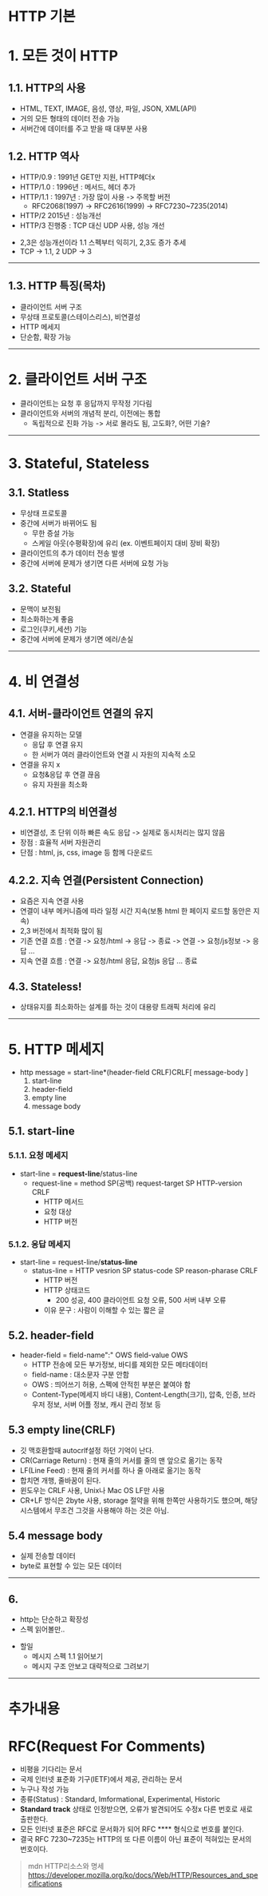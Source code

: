 HTTP 기본
=================

# 1. 모든 것이 HTTP
## 1.1. HTTP의 사용
- HTML, TEXT, IMAGE, 음성, 영상, 파일, JSON, XML(API)
- 거의 모든 형태의 데이터 전송 가능
- 서버간에 데이터를 주고 받을 때 대부분 사용

## 1.2. HTTP 역사
- HTTP/0.9 : 1991년 GET만 지원, HTTP헤더x
- HTTP/1.0 : 1996년 : 메서드, 헤더 추가
- HTTP/1.1 : 1997년 : 가장 많이 사용 -> 주목할 버전
    - RFC2068(1997) -> RFC2616(1999) -> RFC7230~7235(2014)
- HTTP/2 2015년 : 성능개선
- HTTP/3 진행중 : TCP 대신 UDP 사용, 성능 개선
+ 2,3은 성능개선이라 1.1 스펙부터 익히기, 2,3도 증가 추세
+ TCP -> 1.1, 2 UDP -> 3
***

## 1.3. HTTP 특징(목차)
- 클라이언트 서버 구조
- 무상태 프로토콜(스테이스리스), 비연결성
- HTTP 메세지
- 단순함, 확장 가능
***

# 2. 클라이언트 서버 구조
- 클라이언트는 요청 후 응답까지 무작정 기다림
- 클라이언트와 서버의 개념적 분리, 이전에는 통합
    - 독립적으로 진화 가능 -> 서로 몰라도 됨, 고도화?, 어떤 기술?
***

# 3. Stateful, Stateless
## 3.1. Statless
- 무상태 프로토콜
- 중간에 서버가 바뀌어도 됨
    - 무한 증설 가능
    - 스케일 아웃(수평확장)에 유리 (ex. 이벤트페이지 대비 장비 확장)
- 클라이언트의 추가 데이터 전송 발생
- 중간에 서버에 문제가 생기면 다른 서버에 요청 가능

## 3.2. Stateful
- 문맥이 보전됨
- 최소화하는게 좋음
- 로그인(쿠키,세션) 기능
- 중간에 서버에 문제가 생기면 에러/손실
***

# 4. 비 연결성
## 4.1. 서버-클라이언트 연결의 유지
- 연결을 유지하는 모델 
    - 응답 후 연결 유지
    - 한 서버가 여러 클라이언트와 연결 시 자원의 지속적 소모
- 연결을 유지 x
    - 요청&응답 후 연결 끊음
    - 유지 자원을 최소화

## 4.2.1. HTTP의 비연결성
- 비연결성, 초 단위 이하 빠른 속도 응답 -> 실제로 동시처리는 많지 않음
- 장점 : 효율적 서버 자원관리
- 단점 : html, js, css, image 등 함께 다운로드

## 4.2.2. 지속 연결(Persistent Connection)
- 요즘은 지속 연결 사용
-  연결이 내부 메커니즘에 따라 일정 시간 지속(보통 html 한 페이지 로드할 동안은 지속)
- 2,3 버전에서 최적화 많이 됨
- 기존 연결 흐름 : 연결 -> 요청/html -> 응답 -> 종료 -> 연결 -> 요청/js정보 -> 응답 ...
- 지속 연결 흐름 : 연결 -> 요청/html 응답, 요청js 응답 ... 종료

## 4.3. Stateless!
- 상태유지를 최소화하는 설계를 하는 것이 대용량 트래픽 처리에 유리
***

# 5. HTTP 메세지
- http message = start-line*(header-field CRLF)CRLF[ message-body ]
    1. start-line
    2. header-field
    3. empty line
    4. message body
## 5.1. start-line
### 5.1.1. 요청 메세지
- start-line = **request-line**/status-line
    - request-line = method SP(공백) request-target SP HTTP-version CRLF
        - HTTP 메서드
        - 요청 대상
        - HTTP 버전
### 5.1.2. 응답 메세지
- start-line = request-line/**status-line**
    - status-line = HTTP vesrion SP status-code SP reason-pharase CRLF
        - HTTP 버전
        - HTTP 상태코드
            - 200 성공, 400 클라이언트 요청 오류, 500 서버 내부 오류
        - 이유 문구 : 사람이 이해할 수 있는 짧은 글

## 5.2. header-field
- header-field = field-name":" OWS field-value OWS 
    - HTTP 전송에 모든 부가정보, 바디를 제외한 모든 메타데이터
    - field-name : 대소문자 구분 안함 
    - OWS : 띄어쓰기 허용, 스펙에 안적힌 부분은 붙여야 함
    - Content-Type(메세지 바디 내용), Content-Length(크기), 압축, 인증, 브라우저 정보, 서버 어플 정보, 캐시 관리 정보 등
## 5.3 empty line(CRLF)
- 깃 맥호환할때 autocrlf설정 하던 기억이 난다.
- CR(Carriage Return) : 현재 줄의 커서를 줄의 맨 앞으로 옮기는 동작
- LF(Line Feed) : 현재 줄의 커서를 하나 줄 아래로 옮기는 동작
- 합치면 개행, 줄바꿈이 된다.
- 윈도우는 CRLF 사용, Unix나 Mac OS LF만 사용
- CR+LF 방식은 2byte 사용, storage 절약을 위해 한쪽만 사용하기도 했으며, 해당 시스템에서 무조건 그것을 사용해야 하는 것은 아님.
## 5.4 message body
- 실제 전송할 데이터
- byte로 표현할 수 있는 모든 데이터
***

## 6.
- http는 단순하고 확장성
- 스펙 읽어볼만..
+ 할일
    + 메시지 스펙 1.1 읽어보기
    + 메시지 구조 안보고 대략적으로 그려보기
***

추가내용
==============
# RFC(Request For Comments)
- 비평을 기다리는 문서
- 국제 인터넷 표준화 기구(IETF)에서 제공, 관리하는 문서
- 누구나 작성 가능
- 종류(Status) : Standard, Imformational, Experimental, Historic
- **Standard track** 상태로 인정받으면, 오류가 발견되어도 수정x 다른 번호로 새로 출판한다.
- 모든 인터넷 표준은 RFC로 문서화가 되어 RFC **** 형식으로 번호를 붙인다.
- 결국 RFC 7230~7235는 HTTP의 또 다른 이름이 아닌 표준이 적혀있는 문서의 번호이다.
>mdn HTTP리소스와 명세  https://developer.mozilla.org/ko/docs/Web/HTTP/Resources_and_specifications
